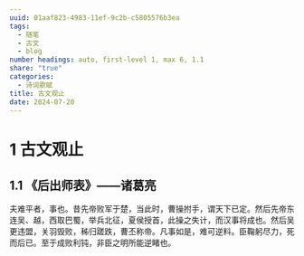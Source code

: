```yaml
---
uuid: 01aaf823-4983-11ef-9c2b-c5805576b3ea
tags:
  - 随笔
  - 古文
  - blog
number headings: auto, first-level 1, max 6, 1.1
share: "true"
categories:
  - 诗词歌赋
title: 古文观止
date: 2024-07-20
---
```


# 1 古文观止

## 1.1 《后出师表》——诸葛亮

夫难平者，事也。昔先帝败军于楚，当此时，曹操拊手，谓天下已定。然后先帝东连吴、越，西取巴蜀，举兵北征，夏侯授首，此操之失计，而汉事将成也。然后吴更违盟，关羽毁败，秭归蹉跌，曹丕称帝。凡事如是，难可逆料。臣鞠躬尽力，死而后已。至于成败利钝，非臣之明所能逆睹也。

